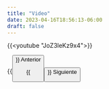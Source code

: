 ```yaml
---
title: "Video"
date: 2023-04-16T18:56:13-06:00
draft: false
---
```


{{<youtube "JoZ3leKz9x4">}}

{{<button class=myButtonVideoTwo relref="/posts/curso/unidad2/criptografiaAsimetrica/introduccion.md">}} Anterior

{{<button class=myButtonVideo relref="/posts/curso/unidad2/criptografiaAsimetrica/more.md">}} Siguiente
